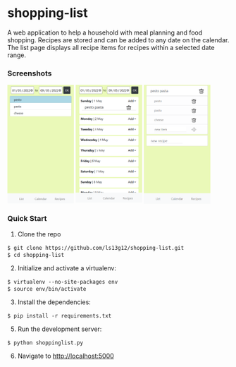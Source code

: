 # shopping-list

A web application to help a household with meal planning and food shopping. 
Recipes are stored and can be added to any date on the calendar. The list page displays all recipe items for recipes within a selected date range.

### Screenshots
<div>
 <img align="top" src="https://github.com/ls13g12/shopping-list/blob/main/screenshots/list_page.PNG" width=30% height=30%>

<img align="top" src="https://github.com/ls13g12/shopping-list/blob/main/screenshots/calendar_page.PNG" width=30% height=30%>
    
<img align="top" src="https://github.com/ls13g12/shopping-list/blob/main/screenshots/recipes_page.PNG" width=30% height=30%>
</div>

### Quick Start

1. Clone the repo
  ```
  $ git clone https://github.com/ls13g12/shopping-list.git
  $ cd shopping-list
  ```

2. Initialize and activate a virtualenv:
  ```
  $ virtualenv --no-site-packages env
  $ source env/bin/activate
  ```

3. Install the dependencies:
  ```
  $ pip install -r requirements.txt
  ```

5. Run the development server:
  ```
  $ python shoppinglist.py
  ```

6. Navigate to [http://localhost:5000](http://localhost:5000)
